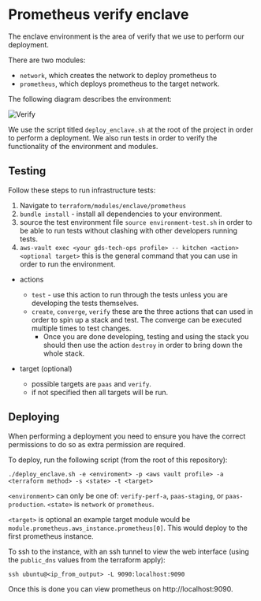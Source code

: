 # Prometheus verify enclave

The enclave environment is the area of verify that we use to perform our deployment.

There are two modules:

 - `network`, which creates the network to deploy prometheus to
 - `prometheus`, which deploys prometheus to the target network.

The following diagram describes the environment:

![Verify](https://s3.eu-west-2.amazonaws.com/observe-images-markdown/github/verify-enclave.png "Verify Enclave environment")  

We use the script titled `deploy_enclave.sh` at the root of the project in order to perform a deployment.  We also run tests in order to verify the functionality of the environment and modules.

## Testing

Follow these steps to run infrastructure tests:

1. Navigate to `terraform/modules/enclave/prometheus`
2. `bundle install` - install all dependencies to your environment.
3. source the test environment file `source environment-test.sh` in order to be able to run tests without clashing with other developers running tests.
4. `aws-vault exec <your gds-tech-ops profile> -- kitchen <action> <optional target>` this is the general command that you can use in order to run the environment. 
  - actions
    - `test` - use this action to run through the tests unless you are developing the tests themselves.
    - `create`, `converge`, `verify` these are the three actions that can used in order to spin up a stack and test. The converge can be executed multiple times to test changes.
      - Once you are done developing, testing and using the stack you should then use the action `destroy` in order to bring down the whole stack.

  - target (optional)
    - possible targets are `paas` and `verify`.
    - if not specified then all targets will be run.

## Deploying

When performing a deployment you need to ensure you have the correct permissions to do so as extra permission are required.

To deploy, run the following script (from the root of this repository):

    ./deploy_enclave.sh -e <enviroment> -p <aws vault profile> -a <terraform method> -s <state> -t <target>

`<environment>` can only be one of: `verify-perf-a`, `paas-staging`,
or `paas-production`.  `<state>` is `network` or `prometheus`.

`<target>` is optional an example target module would be `module.prometheus.aws_instance.prometheus[0]`. This would deploy to the first prometheus instance.

To ssh to the instance, with an ssh tunnel to view the web interface (using the `public_dns` values from the terraform apply):

    ssh ubuntu@<ip_from_output> -L 9090:localhost:9090

Once this is done you can view prometheus on http://localhost:9090.
